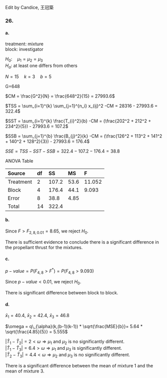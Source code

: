 Edit by Candice, 王冠築
### 26.
#### a.

treatment: mixture  
block: investigator  

$H_0: \quad \mu_1 = \mu_2 = \mu_3$  
$H_a$: at least one differs from others

$N = 15 \quad k = 3 \quad b = 5$  

G=648

$CM = \frac{G^2}{N} = \frac{648^2}{15} = 27993.6$

$TSS = \sum_{i=1}^{k} \sum_{j=1}^{n_i} x_{ij}^2 -CM = 28316 - 27993.6 = 322.4$

$SST = \sum_{i=1}^{k} \frac{T_{i}^2}{b} -CM = (\frac{202^2 + 212^2 + 234^2}{5}) - 27993.6 = 107.2$

$SSB = \sum_{j=1}^{b} \frac{B_{j}^2}{k} -CM = (\frac{126^2 + 113^2 + 141^2 + 140^2 + 128^2}{3}) - 27993.6 = 176.4$

$SSE = TSS - SST - SSB= 322.4 - 107.2 - 176.4 = 38.8$

ANOVA Table

| Source    | df | SS    | MS   | F      |
|:------    |:---|:------|:-----|:-------|
| Treatment | 2  | 107.2 | 53.6 | 11.052 |
| Block     | 4  | 176.4 | 44.1 | 9.093  |
| Error     | 8  | 38.8  | 4.85 |        |
| Total     | 14 | 322.4 |      |        |

#### b.

Since $F > F_{2,8,0.01} = 8.65$, we reject $H_0$.   

There is sufficient evidence to conclude there is a significant difference in the propellant thrust for the mixtures.

#### c.

$p-value = P(F_{4,8} > F^*) = P(F_{4,8} > 9.093)$

Since $p-value < 0.01$, we reject $H_0$.

There is significant difference between block to block.

#### d.

$\bar{x}_1 = 40.4,$ $\bar{x}_2 = 42.4,$  $\bar{x}_3=46.8$

$\omega = q\_{\alpha}(k,(b-1)(k-1)) * \sqrt{\frac{MSE}{b}}= 5.64 * \sqrt{\frac{4.85}{5}} = 5.555$

$| \bar{T}_1 - \bar{T}_2 | = 2 < \omega \Rightarrow \mu_1$ and $\mu_2$ is no significantly different.  
$| \bar{T}_1 - \bar{T}_3 | = 6.4 > \omega \Rightarrow \mu_1$ and $\mu_3$ is significantly different.  
$| \bar{T}_2 - \bar{T}_3 | = 4.4 < \omega \Rightarrow \mu_2$ and $\mu_3$ is no significantly different.  

There is a significant difference between the mean of mixture 1 and the mean of mixture 3.


